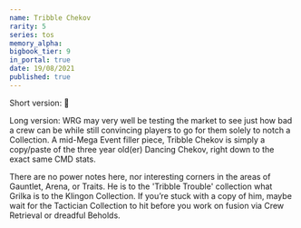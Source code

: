 ```yaml
---
name: Tribble Chekov
rarity: 5
series: tos
memory_alpha:
bigbook_tier: 9
in_portal: true
date: 19/08/2021
published: true
---
```


Short version: 💩 

Long version: WRG may very well be testing the market to see just how bad a crew can be while still convincing players to go for them solely to notch a Collection. A mid-Mega Event filler piece, Tribble Chekov is simply a copy/paste of the three year old(er) Dancing Chekov, right down to the exact same CMD stats. 

There are no power notes here, nor interesting corners in the areas of Gauntlet, Arena, or Traits. He is to the 'Tribble Trouble' collection what Grilka is to the Klingon Collection. If you’re stuck with a copy of him, maybe wait for the Tactician Collection to hit before you work on fusion via Crew Retrieval or dreadful Beholds.
